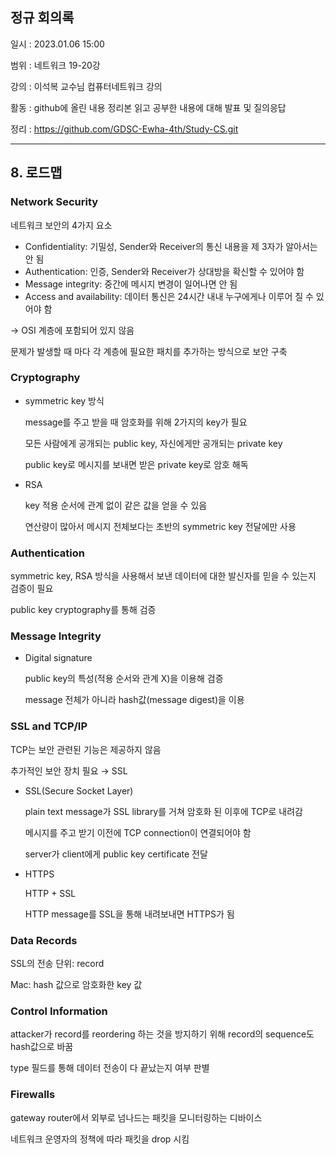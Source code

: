 ## 정규 회의록

일시 : 2023.01.06 15:00

범위 : 네트워크 19-20강

강의 : 이석복 교수님 컴퓨터네트워크 강의

활동 : github에 올린 내용 정리본 읽고 공부한 내용에 대해 발표 및 질의응답

정리 : https://github.com/GDSC-Ewha-4th/Study-CS.git

---

## 8. 로드맵

### Network Security

네트워크 보안의 4가지 요소

- Confidentiality: 기밀성, Sender와 Receiver의 통신 내용을 제 3자가 알아서는 안 됨
- Authentication: 인증, Sender와 Receiver가 상대방을 확신할 수 있어야 함
- Message integrity: 중간에 메시지 변경이 일어나면 안 됨
- Access and availability: 데이터 통신은 24시간 내내 누구에게나 이루어 질 수 있어야 함

→ OSI 계층에 포함되어 있지 않음

문제가 발생할 때 마다 각 계층에 필요한 패치를 추가하는 방식으로 보안 구축

### Cryptography

- symmetric key 방식
    
    message를 주고 받을 때 암호화를 위해 2가지의 key가 필요
    
    모든 사람에게 공개되는 public key, 자신에게만 공개되는 private key
    
    public key로 메시지를 보내면 받은 private key로 암호 해독
    
- RSA
    
    key 적용 순서에 관계 없이 같은 값을 얻을 수 있음
    
    연산량이 많아서 메시지 전체보다는 초반의 symmetric key 전달에만 사용
    

### Authentication

symmetric key, RSA 방식을 사용해서 보낸 데이터에 대한 발신자를 믿을 수 있는지 검증이 필요

public key cryptography를 통해 검증

### Message Integrity

- Digital signature
    
    public key의 특성(적용 순서와 관계 X)을 이용해 검증
    
    message 전체가 아니라 hash값(message digest)을 이용
    

### SSL and TCP/IP

TCP는 보안 관련된 기능은 제공하지 않음

추가적인 보안 장치 필요 → SSL

- SSL(Secure Socket Layer)
    
    plain text message가 SSL library를 거쳐 암호화 된 이후에 TCP로 내려감
    
    메시지를 주고 받기 이전에 TCP connection이 연결되어야 함
    
    server가 client에게 public key certificate 전달
    
- HTTPS
    
    HTTP + SSL
    
    HTTP message를 SSL을 통해 내려보내면 HTTPS가 됨
    

### Data Records

SSL의 전송 단위: record

Mac: hash 값으로 암호화한 key 값

### Control Information

attacker가 record를 reordering 하는 것을 방지하기 위해 record의 sequence도 hash값으로 바꿈

type 필드를 통해 데이터 전송이 다 끝났는지 여부 판별

### Firewalls

gateway router에서 외부로 넘나드는 패킷을 모니터링하는 디바이스

네트워크 운영자의 정책에 따라 패킷을 drop 시킴